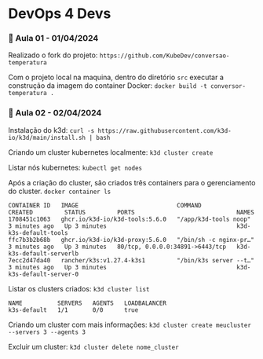 # DevOps 4 Devs

### :memo: Aula 01 - 01/04/2024

Realizado o fork do projeto: `https://github.com/KubeDev/conversao-temperatura`

Com o projeto local na maquina, dentro do diretório `src` executar a construção da imagem do container Docker: `docker build -t conversor-temperatura .`

### :memo: Aula 02 - 02/04/2024 
Instalação do k3d: `curl -s https://raw.githubusercontent.com/k3d-io/k3d/main/install.sh | bash`

Criando um cluster kubernetes localmente: `k3d cluster create`

Listar nós kubernetes: `kubectl get nodes`

Após a criação do cluster, são criados três containers para o gerenciamento do cluster. `docker container ls`

```
CONTAINER ID   IMAGE                            COMMAND                  CREATED         STATUS         PORTS                             NAMES
1708451c1063   ghcr.io/k3d-io/k3d-tools:5.6.0   "/app/k3d-tools noop"    3 minutes ago   Up 3 minutes                                     k3d-k3s-default-tools
ffc7b3b2b68b   ghcr.io/k3d-io/k3d-proxy:5.6.0   "/bin/sh -c nginx-pr…"   3 minutes ago   Up 3 minutes   80/tcp, 0.0.0.0:34891->6443/tcp   k3d-k3s-default-serverlb
7ecc2d47da40   rancher/k3s:v1.27.4-k3s1         "/bin/k3s server --t…"   3 minutes ago   Up 3 minutes                                     k3d-k3s-default-server-0
```

Listar os clusters criados: `k3d cluster list`
```
NAME          SERVERS   AGENTS   LOADBALANCER
k3s-default   1/1       0/0      true
```

Criando um cluster com mais informações: `k3d cluster create meucluster --servers 3 --agents 3`

Excluir um cluster: `k3d cluster delete nome_cluster`